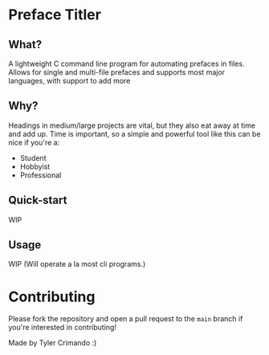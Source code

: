 # Preface Titler

## What?
A lightweight C command line program for automating prefaces in files. Allows for single and multi-file prefaces and supports most major languages, with support to add more

## Why?
Headings in medium/large projects are vital, but they also eat away at time and add up. Time is important, so a simple and powerful tool like this can be nice if you're a:
 - Student
 - Hobbyist
 - Professional

## Quick-start
WIP

## Usage
WIP
(Will operate a la most cli programs.)

# Contributing
Please fork the repository and open a pull request to the `main` branch if you're interested in contributing!


Made by Tyler Crimando :)
